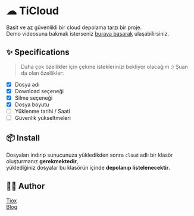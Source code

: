 # ☁ TiCloud
Basit ve az güvenlikli bir cloud depolama tarzı bir proje.<br>
Demo videosuna bakmak isterseniz [buraya basarak](https://t.me/TioxsBlog/388) ulaşabilirsiniz.

## ✨ Specifications
> Daha çok özellikler için çekme isteklerinizi bekliyor olacağım :)
Şuan da olan özellikler:

- [X] Dosya adı
- [X] Download seçeneği
- [X] Silme seçeneği
- [X] Dosya boyutu
- [ ] Yüklenme tarihi / Saati
- [ ] Güvenlik yükseltmeleri

## 📦 Install
Dosyaları indirip sunucunuza yükledikden sonra `cloud` adlı bir klasör oluşturmanız **gerekmektedir**,<br>
yüklediğiniz dosyalar bu klasörün içinde **depolanıp listelenecektir**.

## 👨‍💻 Author
[Tiox](https://t.me/tioxxs)<br>
[Blog](https://t.me/tioxsblog)
